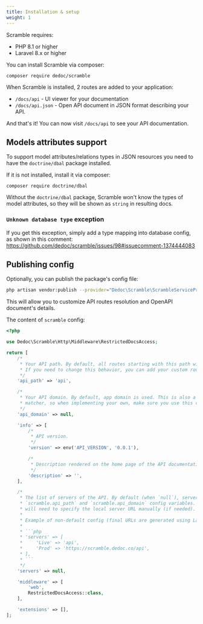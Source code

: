 ```yaml
---
title: Installation & setup
weight: 1
---
```


Scramble requires:
- PHP 8.1 or higher
- Laravel 8.x or higher

You can install Scramble via composer:

```shell
composer require dedoc/scramble
```

When Scramble is installed, 2 routes are added to your application:

- `/docs/api` - UI viewer for your documentation
- `/docs/api.json` - Open API document in JSON format describing your API.

And that's it! You can now visit `/docs/api` to see your API documentation.

## Models attributes support

To support model attributes/relations types in JSON resources you need to have the `doctrine/dbal` package installed.

If it is not installed, install it via composer:

```shell
composer require doctrine/dbal
```

Without the `doctrine/dbal` package, Scramble won't know the types of model attributes, so they will be shown as `string` in resulting docs.

### `Unknown database type` exception

If you get this exception, simply add a type mapping into database config, as shown in this comment: https://github.com/dedoc/scramble/issues/98#issuecomment-1374444083

## Publishing config

Optionally, you can publish the package's config file:

```sh
php artisan vendor:publish --provider="Dedoc\Scramble\ScrambleServiceProvider" --tag="scramble-config"
```

This will allow you to customize API routes resolution and OpenAPI document's details.

The content of `scramble` config:

```php
<?php

use Dedoc\Scramble\Http\Middleware\RestrictedDocsAccess;

return [
    /*
     * Your API path. By default, all routes starting with this path will be added to the docs.
     * If you need to change this behavior, you can add your custom routes resolver using `Scramble::routes()`.
     */
    'api_path' => 'api',

    /*
     * Your API domain. By default, app domain is used. This is also a part of the default API routes
     * matcher, so when implementing your own, make sure you use this config if needed.
     */
    'api_domain' => null,

    'info' => [
        /*
         * API version.
         */
        'version' => env('API_VERSION', '0.0.1'),

        /*
         * Description rendered on the home page of the API documentation (`/docs/api`).
         */
        'description' => '',
    ],

    /*
     * The list of servers of the API. By default (when `null`), server URL will be created from
     * `scramble.api_path` and `scramble.api_domain` config variables. When providing an array, you
     * will need to specify the local server URL manually (if needed).
     *
     * Example of non-default config (final URLs are generated using Laravel `url` helper):
     *
     * ```php
     * 'servers' => [
     *     'Live' => 'api',
     *     'Prod' => 'https://scramble.dedoc.co/api',
     * ],
     * ```
     */
    'servers' => null,

    'middleware' => [
        'web',
        RestrictedDocsAccess::class,
    ],

    'extensions' => [],
];
```
